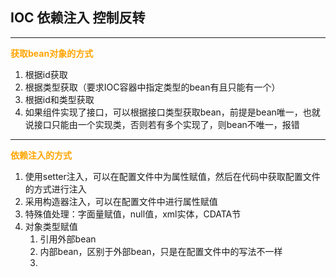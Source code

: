## IOC 依赖注入 控制反转
---
**<font color=orange>获取bean对象的方式</font>**
1. 根据id获取
2. 根据类型获取（要求IOC容器中指定类型的bean有且只能有一个）
3. 根据id和类型获取
4. 如果组件实现了接口，可以根据接口类型获取bean，前提是bean唯一，也就说接口只能由一个实现类，否则若有多个实现了，则bean不唯一，报错
---
**<font color=orange>依赖注入的方式</font>**
1. 使用setter注入，可以在配置文件中为属性赋值，然后在代码中获取配置文件的方式进行注入
2. 采用构造器注入，可以在配置文件中进行属性赋值
3. 特殊值处理：字面量赋值，null值，xml实体，CDATA节
4. 对象类型赋值
   1. 引用外部bean
   2. 内部bean，区别于外部bean，只是在配置文件中的写法不一样
   3. 
